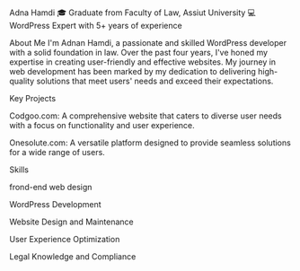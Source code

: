Adna Hamdi
🎓 Graduate from Faculty of Law, Assiut University 💻 WordPress Expert with 5+ years of experience

About Me
I'm Adnan Hamdi, a passionate and skilled WordPress developer with a solid foundation in law. Over the past four years, I've honed my expertise in creating user-friendly and effective websites. My journey in web development has been marked by my dedication to delivering high-quality solutions that meet users' needs and exceed their expectations.

Key Projects

Codgoo.com: A comprehensive website that caters to diverse user needs with a focus on functionality and user experience.

Onesolute.com: A versatile platform designed to provide seamless solutions for a wide range of users.

Skills


frond-end web design 

WordPress Development

Website Design and Maintenance

User Experience Optimization

Legal Knowledge and Compliance

